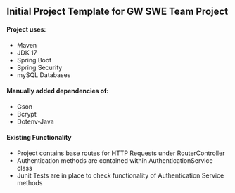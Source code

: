 ## Initial Project Template for GW SWE Team Project

#### Project uses: 
* Maven
* JDK 17
* Spring Boot
* Spring Security
* mySQL Databases

#### Manually added dependencies of:

* Gson
* Bcrypt
* Dotenv-Java

#### Existing Functionality

* Project contains base routes for HTTP Requests under RouterController
* Authentication methods are contained within AuthenticationService class
* Junit Tests are in place to check functionality of Authentication Service methods
